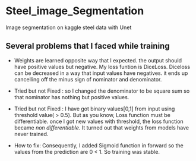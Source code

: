 # Steel_image_Segmentation
 Image segmentation on kaggle steel data with Unet

## Several problems that I faced while training
 - Weights are learned opposite way that I expected. the output should have positive values but negative. My loss funtion is DiceLoss. Diceloss can be decreased in a way that input values have negatives. it ends up cancelling off the minus sign of nominator and denominator.

  - Tried but not Fixed : so I changed the denominator to be square sum so that nominator has nothing but positive values.   

  - Tried but not Fixed : I have got binary values[0,1] from input using threshold value( > 0.5). But as you know, Loss function must be differentiable. once I got new values with threshold, the loss function became _non differentiable_. It turned out that weights from models have never trained.

  - How to fix: Consequently, I added Sigmoid function in forward so the values from the prediction are 0 < 1. So training was stable. 
